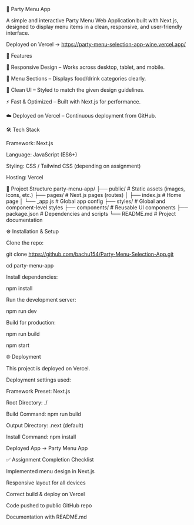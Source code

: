 🎉 Party Menu App

A simple and interactive Party Menu Web Application built with Next.js, designed to display menu items in a clean, responsive, and user-friendly interface.

Deployed on Vercel → https://party-menu-selection-app-wine.vercel.app/ 

🚀 Features

📱 Responsive Design – Works across desktop, tablet, and mobile.

🍴 Menu Sections – Displays food/drink categories clearly.

🎨 Clean UI – Styled to match the given design guidelines.

⚡ Fast & Optimized – Built with Next.js for performance.

☁️ Deployed on Vercel – Continuous deployment from GitHub.

🛠️ Tech Stack

Framework: Next.js

Language: JavaScript (ES6+)

Styling: CSS / Tailwind CSS (depending on assignment)

Hosting: Vercel

📂 Project Structure
party-menu-app/
├── public/            # Static assets (images, icons, etc.)
├── pages/             # Next.js pages (routes)
│   ├── index.js       # Home page
│   └── _app.js        # Global app config
├── styles/            # Global and component-level styles
├── components/        # Reusable UI components
├── package.json       # Dependencies and scripts
└── README.md          # Project documentation

⚙️ Installation & Setup

Clone the repo:

git clone https://github.com/bachu154/Party-Menu-Selection-App.git

cd party-menu-app

Install dependencies:

npm install


Run the development server:

npm run dev

Build for production:

npm run build

npm start

🌐 Deployment

This project is deployed on Vercel.

Deployment settings used:

Framework Preset: Next.js

Root Directory: ./

Build Command: npm run build

Output Directory: .next (default)

Install Command: npm install

Deployed App → Party Menu App

✅ Assignment Completion Checklist

 Implemented menu design in Next.js

 Responsive layout for all devices

 Correct build & deploy on Vercel

 Code pushed to public GitHub repo

 Documentation with README.md
